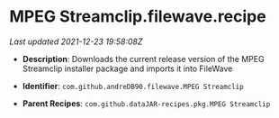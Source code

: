 # MPEG Streamclip.filewave.recipe

_Last updated 2021-12-23 19:58:08Z_

- **Description**: Downloads the current release version of the MPEG Streamclip installer package and imports it into FileWave

- **Identifier**: `com.github.andreDB90.filewave.MPEG Streamclip`

- **Parent Recipes**: `com.github.dataJAR-recipes.pkg.MPEG Streamclip`